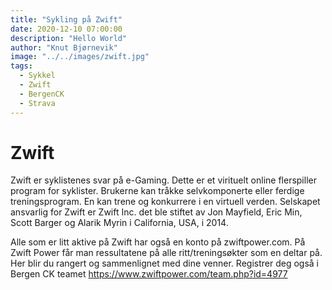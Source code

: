 ```yaml
---
title: "Sykling på Zwift"
date: 2020-12-10 07:00:00
description: "Hello World"
author: "Knut Bjørnevik"
image: "../../images/zwift.jpg"
tags:
  - Sykkel
  - Zwift
  - BergenCK
  - Strava 
---
```

# Zwift
Zwift er syklistenes svar på e-Gaming. Dette er et virituelt online flerspiller program for syklister. Brukerne kan tråkke selvkomponerte eller ferdige treningsprogram. En kan trene og konkurrere i en virtuell verden. 
Selskapet ansvarlig for Zwift er  Zwift Inc. det ble stiftet av Jon Mayfield, Eric Min, Scott Barger og Alarik Myrin i California, USA, i 2014.

Alle som er litt aktive på Zwift har også en konto på zwiftpower.com. 
På Zwift Power får man ressultatene på alle ritt/treningsøkter som en deltar på.  Her blir du rangert og sammenlignet med dine venner. 
Registrer deg også i Bergen CK teamet https://www.zwiftpower.com/team.php?id=4977



